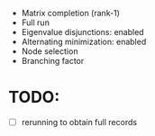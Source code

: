 - Matrix completion (rank-1)
- Full run
- Eigenvalue disjunctions: enabled
- Alternating minimization: enabled
- Node selection
- Branching factor

# TODO:
- [ ] rerunning to obtain full records